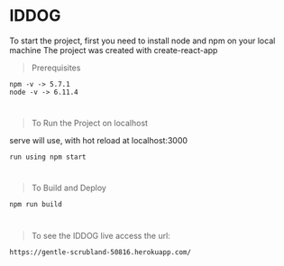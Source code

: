 # IDDOG 

To start the project, first you need to install node and npm on your local machine
The project was created with create-react-app

> Prerequisites
```
npm -v -> 5.7.1
node -v -> 6.11.4
```
#

> To Run the Project on localhost

serve will use, with hot reload at localhost:3000
```
run using npm start
```

#

> To Build and Deploy
```
npm run build
```
#
> To see the IDDOG live access the url:
```
https://gentle-scrubland-50816.herokuapp.com/
```